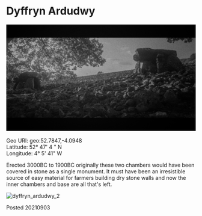 # Dyffryn Ardudwy

![dyffryn_ardudwy_1](images/dyffryn_ardudwy_1.jpeg)

Geo URI: geo:52.7847,-4.0948  
Latitude: 52° 47' 4 " N  
Longitude: 4° 5' 41" W  

Erected 3000BC to 1900BC originally these two chambers would have been covered in stone as a single monument. It must have been an irresistible source of easy material for farmers building dry stone walls and now the inner chambers and base are all that's left.

![dyffryn_ardudwy_2](images/dyffryn_ardudwy_2.jpg)

Posted 20210903